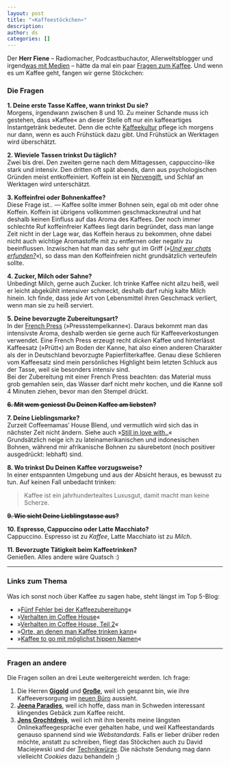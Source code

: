 ```yaml
---
layout: post
title: "»Kaffeestöckchen«"
description:
author: ds
categories: []
---
```


Der **Herr Fiene** – Radiomacher, Podcastbuchautor, Allerweltsblogger und irgend[was mit Medien](http://www.wasmitmedien.de/) – hätte da mal ein paar [Fragen zum Kaffee](http://www.mywebwork.de/fiene.tv/archive/2007/06/02/fiene-kaffeestockchen-2/). Und wenn es um Kaffee geht, fangen wir gerne Stöckchen:

### Die Fragen

**1. Deine erste Tasse Kaffee, wann trinkst Du sie?**  
 Morgens, irgendwann zwischen 8 und 10. Zu meiner Schande muss ich gestehen, dass »Kaffee« an dieser Stelle oft nur ein kaffeeartiges Instantgetränk bedeutet. Denn die echte [Kaffeekultur](http://de.wikipedia.org/wiki/Kaffee) pflege ich morgens nur dann, wenn es auch Frühstück dazu gibt. Und Frühstück an Werktagen wird überschätzt.

  
**2. Wieviele Tassen trinkst Du täglich?**  
 Zwei bis drei. Den zweiten gerne nach dem Mittagessen, cappuccino-like stark und intensiv. Den dritten oft spät abends, dann aus psychologischen Gründen meist entkoffeiniert. Koffein ist ein [Nervengift](http://de.wikipedia.org/wiki/Koffein), und Schlaf an Werktagen wird unterschätzt.

**3. Koffeinfrei oder Bohnenkaffee?**  
 Diese Frage ist.. — Kaffee sollte immer Bohnen sein, egal ob mit oder ohne Koffein. Koffein ist übrigens vollkommen geschmacksneutral und hat deshalb keinen Einfluss auf das Aroma des Kaffees. Der noch immer schlechte Ruf koffeinfreier Kaffees liegt darin begründet, dass man lange Zeit nicht in der Lage war, das Koffein heraus zu bekommen, ohne dabei nicht auch wichtige Aromastoffe mit zu entfernen oder negativ zu beeinflussen. Inzwischen hat man das sehr gut im Griff (*»[Und wer chats erfunden?](http://en.wikipedia.org/wiki/Decaffeination#Swiss_Water_Process)«*), so dass man den Koffeinfreien nicht grundsätzlich verteufeln sollte.

**4. Zucker, Milch oder Sahne?**  
 Unbedingt Milch, gerne auch Zucker. Ich trinke Kaffee nicht allzu heiß, weil er leicht abgekühlt intensiver schmeckt, deshalb darf ruhig kalte Milch hinein. Ich finde, dass jede Art von Lebensmittel ihren Geschmack verliert, wenn man sie zu heiß serviert.

**5. Deine bevorzugte Zubereitungsart?**  
 In der [French Press](http://de.wikipedia.org/wiki/French_Press) (»Pressstempelkanne«). Daraus bekommt man das intensivste Aroma, deshalb werden sie gerne auch für Kaffeeverkostungen verwendet. Eine French Press erzeugt recht *dicken* Kaffee und hinterlässt Kaffeesatz (»Prütt«) am Boden der Kanne, hat also einen anderen Charakter als der in Deutschland bevorzugte Papierfilterkaffee. Genau diese Schlieren vom Kaffeesatz sind mein persönliches Highlight beim letzten Schluck aus der Tasse, weil sie besonders intensiv sind.  
 Bei der Zubereitung mit einer French Press beachten: das Material muss grob gemahlen sein, das Wasser darf nicht mehr kochen, und die Kanne soll 4 Minuten ziehen, bevor man den Stempel drückt.

**<del>6. Mit wem geniesst Du Deinen Kaffee am liebsten?</del>**

**7. Deine Lieblingsmarke?**  
 Zurzeit Coffeemamas’ House Blend, und vermutlich wird sich das in nächster Zeit nicht ändern. Siehe auch »[Still in love with..](http://blog.decaf.de/2007/04/still-in-love-with-coffeemamas)«  
 Grundsätzlich neige ich zu lateinamerikanischen und indonesischen Bohnen, während mir afrikanische Bohnen zu säurebetont (noch positiver ausgedrückt: lebhaft) sind.

**8. Wo trinkst Du Deinen Kaffee vorzugsweise?**  
 In einer entspannten Umgebung und aus der Absicht heraus, es bewusst zu tun. Auf keinen Fall unbedacht trinken:

> Kaffee ist ein jahrhundertealtes Luxusgut, damit macht man keine Scherze.

**<del>9. Wie sieht Deine Lieblingstasse aus?</del>**

**10. Espresso, Cappuccino oder Latte Macchiato?**  
 Cappuccino. Espresso ist zu *Kaffee*, Latte Macchiato ist zu *Milch*.

**11. Bevorzugte Tätigkeit beim Kaffeetrinken?**  
 Genießen. Alles andere wäre Quatsch :)

---

### Links zum Thema

Was ich sonst noch über Kaffee zu sagen habe, steht längst im Top 5-Blog:

- »[Fünf Fehler bei der Kaffeezubereitung](http://topfives.org/2005/fehler-bei-der-kaffeezubereitung/)«
- »[Verhalten im Coffee House](http://topfives.org/2005/verhalten-im-coffee-house/)«
- »[Verhalten im Coffee House, Teil 2](http://topfives.org/2005/verhalten-im-coffee-house-2/)«
- »[Orte, an denen man Kaffee trinken kann](http://topfives.org/2007/orte-an-denen-man-kaffee-trinken-kann/)«
- »[Kaffee to go mit möglichst hippen Namen](http://topfives.org/2005/kaffee-to-go/)«

---

### Fragen an andere

Die Fragen sollen an drei Leute weitergereicht werden. Ich frage:

1. Die Herren [**Gigold**](http://gigold.de) und [**Große**](http://www.danielgrosse.com/blog/), weil ich gespannt bin, wie ihre Kaffeeversorgung im [neuen Büro](http://www.blogsolution.de) aussieht.
2. [**Jeena Paradies**](http://jeenaparadies.net/weblog/), weil ich hoffe, dass man in Schweden interessant klingendes Gebäck zum Kaffee reicht.
3. [**Jens Grochtdreis**](http://blog.grochtdreis.de), weil ich mit ihm bereits meine längsten Onlinekaffeegespräche ever gehalten habe, und weil Kaffeestandards genauso spannend sind wie *Webstandards*. Falls er lieber drüber reden möchte, anstatt zu schreiben, fliegt das Stöckchen auch zu David Maciejewski und der [Technikwürze](http://technikwuerze.de). Die nächste Sendung mag dann vielleicht *Cookies* dazu behandeln ;)
